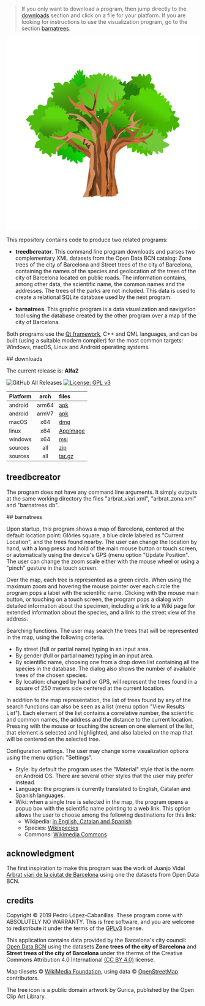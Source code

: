 > If you only want to download a program, then jump directly to the [downloads](#downloads) section and click on a file for your platform. If you are looking for instructions to use the visualization program, go to the section [barnatrees](#barnatrees).

![icon](web_hi_res_512.png)

This repository contains code to produce two related programs:

- **treedbcreator**. This command line program downloads and parses two complementary XML datasets from the Open Data BCN catalog: Zone trees of the city of Barcelona and Street trees of the city of Barcelona, containing the names of the species and geolocation of the trees of the city of Barcelona located on public roads. The information contains, among other data, the scientific name, the common names and the addresses. The trees of the parks are not included. This data is used to create a relational SQLite database used by the next program.

- **barnatrees**. This graphic program is a data visualization and navigation tool using the database created by the other program over a map of the city of Barcelona.

Both programs use the [Qt framework](https://www.qt.io/), C++ and QML languages, and can be built (using a suitable modern compiler) for the most common targets: Windows, macOS, Linux and Android operating systems.

<a name="downloads"/>
## downloads

The current release is: **Alfa2**

![GitHub All Releases](https://img.shields.io/github/downloads/pedrolcl/barcelona-trees/total) 
[![License: GPL v3](https://img.shields.io/badge/License-GPLv3-blue.svg)](https://www.gnu.org/licenses/gpl-3.0)

 Platform | arch  | files    
:---------|:-----:|:----------
 android  | arm64 | [apk](https://github.com/pedrolcl/barcelona-trees/releases/download/alfa2/barnatrees-alfa2-android-arm64.apk) 
 android  | armV7 | [apk](https://github.com/pedrolcl/barcelona-trees/releases/download/alfa2/barnatrees-alfa2-android-armv7.apk)      
 macOS    | x64   | [dmg](https://github.com/pedrolcl/barcelona-trees/releases/download/alfa2/barnatrees-alfa2-mac-x64.dmg)
 linux    | x64   | [AppImage](https://github.com/pedrolcl/barcelona-trees/releases/download/alfa2/barnatrees-alfa2-linux-x64.AppImage)
 windows  | x64   | [msi](https://github.com/pedrolcl/barcelona-trees/releases/download/alfa2/barnatrees-alfa2-windows-x64.msi)
 sources  | all   | [zip](https://github.com/pedrolcl/barcelona-trees/archive/alfa2.zip)
 sources  | all   | [tar.gz](https://github.com/pedrolcl/barcelona-trees/archive/alfa2.tar.gz)


## treedbcreator

The program does not have any command line arguments. It simply outputs at the same working directory the files &quot;arbrat_viari.xml&quot;, &quot;arbrat_zona.xml&quot; and &quot;barnatrees.db&quot;.

<a name="barnatrees"/>
## barnatrees

Upon startup, this program shows a map of Barcelona, centered at the default location point: Glòries square, a blue circle labeled as &quot;Current Location&quot;, and the trees found nearby. The user can change the location by hand, with a long press and hold of the main mouse button or touch screen, or automatically using the device's GPS (menu option &quot;Update Position&quot;. The user can change the zoom scale either with the mouse wheel or using a &quot;pinch&quot; gesture in the touch screen.

Over the map, each tree is represented as a green circle. When using the maximum zoom and hovering the mouse pointer over each circle the program pops a label with the scientific name. Clicking with the mouse main button, or touching on a touch screen, the program pops a dialog with detailed information about the specimen, including a link to a Wiki page for extended information about the species, and a link to the street view of the address.

Searching functions. The user may search the trees that will be represented in the map, using the following criteria.

- By street (full or partial name) typing in an input area.
- By gender (full or partial name) typing in an input area.
- By scientific name, choosing one from a drop down list containing all the species in the database. The dialog also shows the number of available trees of the chosen species.
- By location: changed by hand or GPS, will represent the trees found in a square of 250 meters side centered at the current location.

In addition to the map representation, the list of trees found by any of the search functions can also be seen as a list (menu option &quot;View Results List&quot;). Each element of the list contains a correlative number, the scientific and common names, the address and the distance to the current location. Pressing with the mouse or touching the screen on one element of the list, that element is selected and highlighted, and also labeled on the map that will be centered on the selected tree.

Configuration settings. The user may change some visualization options using the menu option: &quot;Settings&quot;.

- Style: by default the program uses the &quot;Material&quot; style that is the norm on Android OS. There are several other styles that the user may prefer instead.
- Language: the program is currently translated to English, Catalan and Spanish languages.
- Wiki: when a single tree is selected in the map, the program opens a popup box with the scientific name pointing to a web link. This option allows the user to choose among the following destinations for this link:
  - Wikipedia: [in English, Catalan and Spanish](https://www.wikipedia.org/)
  - Species: [Wikispecies](https://species.wikimedia.org/wiki/Main_Page)
  - Commons: [Wikimedia Commons](https://commons.wikimedia.org/wiki/)

## acknowledgment

The first inspiration to make this program was the work of Juanjo Vidal [Arbrat viari de la ciutat de Barcelona](https://jjvidalmac.carto.com/viz/c3c54164-7fcf-11e4-b04f-0e853d047bba/public_map) using one the datasets from Open Data BCN.
  
## credits

Copyright © 2019 Pedro López-Cabanillas. These program come with ABSOLUTELY NO WARRANTY. This is free software, and you are welcome to redistribute it under the terms of the [GPLv3](https://www.gnu.org/licenses/gpl-3.0.html) license.

This application contains data provided by the Barcelona's city council: [Open Data BCN](https://opendata-ajuntament.barcelona.cat/en/) using the datasets **Zone trees of the city of Barcelona** and **Street trees of the city of Barcelona**  under the therms of the Creative Commons Attribution 4.0 International [(CC BY 4.0)](https://creativecommons.org/licenses/by/4.0/) license.

Map tilesets © [WikiMedia Foundation](https://foundation.wikimedia.org/wiki/Terms_of_Use/en), using data © [OpenStreetMap](https://www.openstreetmap.org/copyright/en) contributors.

The tree icon is a public domain artwork by Gurica, published by the Open Clip Art Library.
